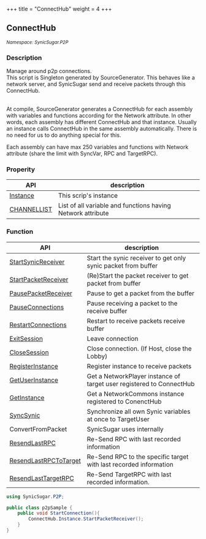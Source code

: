 +++
title = "ConnectHub"
weight = 4
+++

## ConnectHub
<small>*Namespace: SynicSugar.P2P*</small>


### Description
Manage around p2p connections.<br>
This script is Singleton generated by SourceGenerator. This behaves like a network server, and SynicSugar send and receive packets through this ConnectHub.<br><br>

At compile, SourceGenerator generates a ConnectHub for each assembly with variables and functions according for the Network attribute. In other words, each assembly has different ConnectHub and that instance. Usually an instance calls ConnectHub in the same assembly automatically. There is no need for us to do anything special for this.

Each assembly can have max 250 variables and functions with Network attribute (share the limit with SyncVar, RPC and TargetRPC). 


### Properity
| API | description |
|---|---|
| [Instance](../ConnectHub/instance) | This scrip's instance |
| [CHANNELLIST](../ConnectHub/channellist) | List of all variable and functions having Network attribute |

### Function 
| API | description |
|---|---|
| [StartSynicReceiver](../ConnectHub/startsynicreceiver) | Start the synic receiver to get only synic packet from buffer |
| [StartPacketReceiver](../ConnectHub/startpacketreceiver) | (Re)Start the packet receiver to get packet from buffer |
| [PausePacketReceiver](../ConnectHub/pausepacketreceiver) | Pause to get a packet from the buffer |
| [PauseConnections](../ConnectHub/pauseconnections) | Pause receiving a packet to the receive buffer |
| [RestartConnections](../ConnectHub/restartconnections) | Restart to receive packets receive buffer |
| [ExitSession](../ConnectHub/exitsession) | Leave connection |
| [CloseSession](../ConnectHub/closesession) | Close connection. (If Host, close the Lobby) |
| [RegisterInstance](../ConnectHub/registerinstance) | Register instance to receive packets |
| [GetUserInstance](../ConnectHub/getuserinstance) | Get a NetworkPlayer instance of target user registered to ConnectHub |
| [GetInstance](../ConnectHub/getinstance) | Get a NetworkCommons instance registered to ConenctHub |
| [SyncSynic](../ConnectHub/syncsynic) | Synchronize all own Synic variables at once to TargetUser |
| ConvertFromPacket | SynicSugar uses internally |
| [ResendLastRPC](../ConnectHub/resendlastrpc) | Re-Send RPC with last recorded information |
| [ResendLastRPCToTarget](../ConnectHub/resendlastrpctotarget) | Re-Send RPC to the specific target with last recorded information |
| [ResendLastTargetRPC](../ConnectHub/resendlasttargetrpc) | Re-Send TargetRPC with last recorded information. |


```cs
using SynicSugar.P2P;

public class p2pSample {
    public void StartConnection(){
        ConnectHub.Instance.StartPacketReceiver();
    }
}
```